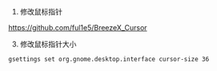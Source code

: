 1. 修改鼠标指针

<https://github.com/ful1e5/BreezeX_Cursor>


3. 修改鼠标指针大小

```bash
gsettings set org.gnome.desktop.interface cursor-size 36
```
